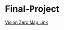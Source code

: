 # Final-Project

[Vision Zero Map Link](https://aharcher.carto.com/builder/22d605c6-4b49-48fd-971d-fb9872f9990f/embed)
